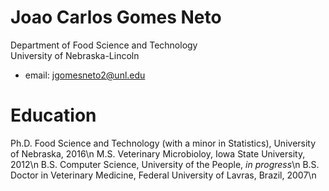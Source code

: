 # Joao Carlos Gomes Neto

Department of Food Science and Technology                                    
University of Nebraska-Lincoln 
* email: jgomesneto2@unl.edu

# Education

Ph.D.     Food Science and Technology (with a minor in Statistics), University of Nebraska, 2016\n
M.S.      Veterinary Microbioloy, Iowa State University, 2012\n
B.S.      Computer Science, University of the People, *in progress*\n
B.S.      Doctor in Veterinary Medicine, Federal University of Lavras, Brazil, 2007\n
